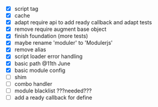 - [x] script tag
- [x] cache
- [x] adapt require api to add ready callback and adapt tests
- [x] remove require augment base object
- [x] finish foundation (more tests)
- [x] maybe rename 'moduler' to 'Modulerjs'
- [x] remove alias
- [x] script loader error handling
- [x] basic path @11th June
- [x] basic module config
- [ ] shim
- [ ] combo handler
- [ ] module blacklist ???needed???
- [ ] add a ready callback for define
